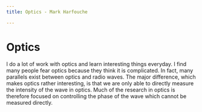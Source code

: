 ```yaml
---
title: Optics - Mark Harfouche

---
```


# Optics

I do a lot of work with optics and learn interesting things everyday. I find
many people fear optics because they think it is complicated.  In fact, many
parallels exist between optics and radio waves. The major difference, which
makes optics rather interesting, is that we are only able to directly measure
the intensity of the wave in optics. Much of the research in optics is
therefore focused on controlling the phase of the wave which cannot be measured
directly.
